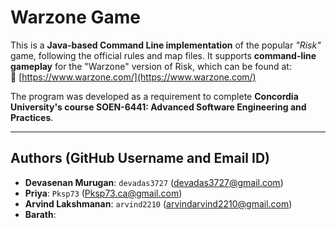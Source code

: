 # Warzone Game

This is a **Java-based Command Line implementation** of the popular _"Risk"_ game, following the official rules and map files. It supports **command-line gameplay** for the "Warzone" version of Risk, which can be found at:  
🔗 [https://www.warzone.com/](https://www.warzone.com/)  

The program was developed as a requirement to complete **Concordia University's course SOEN-6441: Advanced Software Engineering and Practices**.

---

## Authors (GitHub Username and Email ID)

- **Devasenan Murugan**: `devadas3727` ([devadas3727@gmail.com](mailto:devadas3727@gmail.com))  
- **Priya**: `Pksp73` ([Pksp73.ca@gmail.com](mailto:Pksp73.ca@gmail.com))  
- **Arvind Lakshmanan**: `arvind2210` ([arvindarvind2210@gmail.com](mailto:arvindarvind2210@gmail.com))  
- **Barath**:
